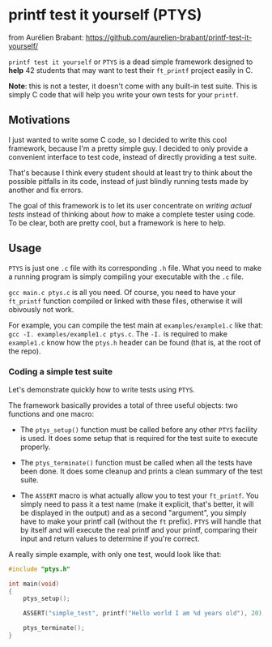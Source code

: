 # printf test it yourself (PTYS)

from Aurélien Brabant: https://github.com/aurelien-brabant/printf-test-it-yourself/

`printf test it yourself` or `PTYS` is a dead simple framework designed to **help** 42 students
that may want to test their `ft_printf` project easily in C.

**Note**: this is not a tester, it doesn't come with any built-in test suite. This is simply C code that
will help you write your own tests for your `printf`.

## Motivations

I just wanted to write some C code, so I decided to write this cool framework, because I'm a pretty simple guy.
I decided to only provide a convenient interface to test code, instead of directly providing a test suite.

That's because I think every student should at least try to think about the possible pitfalls in its code, instead of
just blindly running tests made by another and fix errors.

The goal of this framework is to let its user concentrate on *writing actual tests* instead of thinking about *how* to make a complete tester using code.
To be clear, both are pretty cool, but a framework is here to help.

## Usage

`PTYS` is just one `.c` file with its corresponding `.h` file.
What you need to make a running program is simply compiling your executable with the `.c` file.

`gcc main.c ptys.c` is all you need. Of course, you need to have your `ft_printf` function compiled or linked with these files, otherwise
it will obivously not work.

For example, you can compile the test main at `examples/example1.c` like that: `gcc -I. examples/example1.c ptys.c`. The `-I.` is required to make `example1.c` know how the `ptys.h` header can be found (that is, at the root of the repo).

### Coding a simple test suite

Let's demonstrate quickly how to write tests using `PTYS`.

The framework basically provides a total of three useful objects: two functions and one macro:

- The `ptys_setup()` function must be called before any other `PTYS` facility is used. It does some setup that is required for the test suite
to execute properly.

- The `ptys_terminate()` function must be called when all the tests have been done. It does some cleanup and prints a clean summary of
the test suite.

- The `ASSERT` macro is what actually allow you to test your `ft_printf`. You simply need to pass it a test name (make it explicit, that's better, it will be displayed in the output)
and as a second "argument", you simply have to make your printf call (without the `ft` prefix). `PTYS` will handle that by itself and will
execute the real printf and your printf, comparing their input and return values to determine if you're correct.

A really simple example, with only one test, would look like that:

```c
#include "ptys.h"

int main(void)
{
	ptys_setup();

	ASSERT("simple_test", printf("Hello world I am %d years old"), 20);

	ptys_terminate();
}
```
